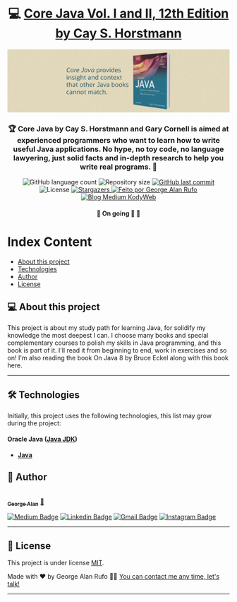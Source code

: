 

<h1 align="center">
     💻 <a href="https://horstmann.com/corejava/" alt="Core Java by Horstmann Official Site" target="_blank"> Core Java Vol. I and II, 12th Edition by Cay S. Horstmann </a>
</h1>

![](https://raw.githubusercontent.com/georgealan/book-study-core-java-12th-cay-horstmann/main/assets/CoreJavabanner.jpg)

<h3 align="center">
    🏆 Core Java by Cay S. Horstmann and Gary Cornell is aimed at experienced programmers who want to learn how to write useful Java applications. No hype, no toy code, no language lawyering, just solid facts and in-depth research to help you write real programs. 💚
</h3>

<p align="center">
  <img alt="GitHub language count" src="https://img.shields.io/github/languages/count/georgealan/book-study-core-java-12th-cay-horstmann?color=%2304D361">

  <img alt="Repository size" src="https://img.shields.io/github/repo-size/georgealan/book-study-core-java-12th-cay-horstmann">
  
  <a href="https://github.com/georgealan/book-study-core-java-12th-cay-horstmann/commits/main">
    <img alt="GitHub last commit" src="https://img.shields.io/github/last-commit/georgealan/book-study-core-java-12th-cay-horstmann">
  </a>
    
   <img alt="License" src="https://img.shields.io/badge/license-MIT-brightgreen">
   <a href="https://github.com/georgealan/book-study-core-java-12th-cay-horstmann/stargazers">
    <img alt="Stargazers" src="https://img.shields.io/github/stars/georgealan/book-study-core-java-12th-cay-horstmann?style=social">
  </a>

  <a href="https://kodyweb.com.br">
    <img alt="Feito por George Alan Rufo" src="https://img.shields.io/badge/feito%20por-George-%237519C1">
  </a>
  
  <a href="https://medium.com/kodyweb">
    <img alt="Blog Medium KodyWeb" src="https://img.shields.io/badge/Blog-KodyWeb-black?style=flat&logo=Medium">
  </a>
</p>

<h4 align="center">
	🚧   On going 🚀 🚧
</h4>

Index Content
=================
<!--ts-->
   * [About this project](#-about-this-project)
   * [Technologies](#-technologies)
   * [Author](#-author)
   * [License](#user-content--licença)
<!--te-->


## 💻 About this project

This project is about my study path for learning Java, for solidify my knowledge the most deepest I can. I choose many books and special complementary courses to polish my skills in Java programming, and this book is part of it. I'll read it from beginning to end, work in exercises and so on! I'm also reading the book On Java 8 by Bruce Eckel along with this book here.

---

## 🛠 Technologies

Initially, this project uses the following technologies, this list may grow during the project:

#### **Oracle Java**  ([Java JDK](https://www.oracle.com/java/technologies/downloads/))

-   **[Java](https://react-icons.github.io/react-icons/)**


## 🦸 Author

<a href="https://blog.kodyweb.com.br/author/george/">
 <img style="border-radius: 50%;" src="https://avatars2.githubusercontent.com/u/37253093?s=400&u=4793c91ecbabc6342381bd7c411d323f14e59dce&v=4" width="100px;" alt=""/>
 <br />
 <sub><b>George Alan</b></sub></a> <a href="https://blog.rocketseat.com.br/author/thiago/" title="Rocketseat">🚀</a>
 <br />

[![Medium Badge](https://img.shields.io/badge/-KodyWeb-black?style=flat-square&labelColor=black&logo=medium&logoColor=white&link=https://medium.com/kodyweb)](https://medium.com/kodyweb) [![Linkedin Badge](https://img.shields.io/badge/-George-blue?style=flat-square&logo=Linkedin&logoColor=white&link=https://www.linkedin.com/in/george-alan-fullstack-developer/)](https://www.linkedin.com/in/george-alan-fullstack-developer/) 
[![Gmail Badge](https://img.shields.io/badge/-georgealan@gmail.com-c14438?style=flat-square&logo=Gmail&logoColor=white&link=mailto:georgealan@gmail.com)](mailto:georgealanrufo@gmail.com) [![Instagram Badge](https://img.shields.io/badge/-georgealan-a43b9d?style=flat-square&logo=Instagram&logoColor=white&link=https://www.instagram.com/georgealanrufo/)](https://www.instagram.com/georgealanrufo/)

---

## 📝 License

This project is under license [MIT](./LICENSE).

Made with ❤️ by George Alan Rufo 👋🏽 [You can contact me any time, let's talk!](https://www.linkedin.com/in/george-alan-fullstack-developer/)

---
